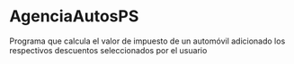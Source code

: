 # AgenciaAutosPS
Programa que calcula el valor de impuesto de un automóvil adicionado los respectivos descuentos seleccionados por el usuario
